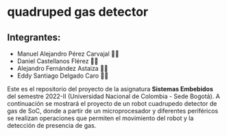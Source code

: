 #  quadruped gas detector
 ## Integrantes:
 * Manuel Alejandro Pérez Carvajal 🧑‍🔧
 * Daniel Castellanos Flérez 🧑‍💻
 * Alejandro Fernández Astaiza 🧑‍💼
 * Eddy Santiago Delgado Caro 🧑🔬

Este es el repositorio del proyecto de la asignatura **Sistemas Embebidos** del semestre 2022-II (Universidad Nacional de Colombia - Sede Bogotá). A continuación se mostrará el proyecto de un robot cuadrupedo detector de gas de SoC, donde a partir de un microprocesador y diferentes periféricos se realizan operaciones que permiten el movimiento del robot y la detección de presencia de gas.


